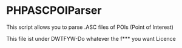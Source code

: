 PHPASCPOIParser
===============

This script allows you to parse .ASC files of POIs (Point of Interest)

This file ist under DWTFYW-Do whatever the f*** you want Licence